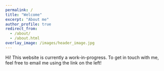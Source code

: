 ```yaml
---
permalink: /
title: "Welcome"
excerpt: "About me"
author_profile: true
redirect_from: 
  - /about/
  - /about.html
overlay_image: /images/header_image.jpg
---
```


Hi! This website is currently a work-in-progress. To get in touch with me, feel free to email me using the link on the left!